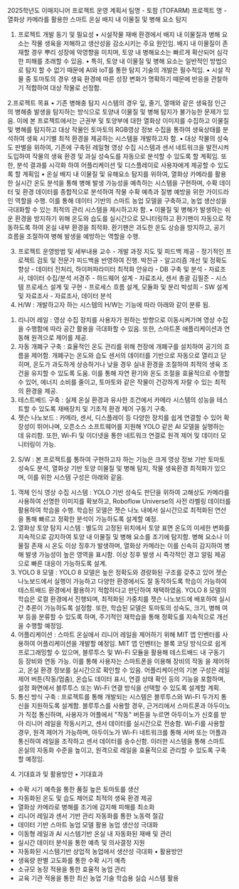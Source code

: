 2025학년도 이매지니어 프로젝트 운영 계획서
팀명 - 토팜 (TOFARM)
프로젝트 명 - 열화상 카메라를 활용한 스마트 온실 배지 내 이물질 및 병해 요소 탐지

1. 프로젝트 개발 동기 및 필요성 
• 시설작물 재배 환경에서 배지 내 이물질과 병해 요소는 작물 생육을 저해하고 생산성을 감소시키는 주요 원인임. 배지 내 이물질이 존재할 경우 뿌리 성장에 악영향을 미치며, 토양 내 병해요소는 빠르게 확산되어 심각한 피해를 초래할 수 있음.
• 특히, 토양 내 이물질 및 병해 요소는 일반적인 방법으로 탐지 할 수 없기 때문에 AI와 IoT를 통한 탐지 기술의 개발은 필수적임.
• 시설 작물 중 토마토의 경우 생육 환경에 따른 성장 변화가 명확하기 때문에 반응을  관찰하기 적합하여 대상 작물로 선정함.

2.프로젝트 목표 
• 기존 병해충 탐지 시스템의 경우 잎, 줄기, 열매와 같은 생육점 인근의 병해충 발생을 탐지하는 방식으로 토양내 이물질 및 병해 탐지가 불가능한 문제가 있음. 이에 본 프로젝트에서는 근권부 및 토양부에 대한 열화상 이미지를 수집하고 이물질 및 병해를 탐지하고 대상 작물인 토마토의 RGB영상 정보 수집을 통하여 생육상태를 분석하여 생육 시기별 최적 환경을 제공하는 시스템을 개발하고자 함.
• 대상 작물의 성숙도 판별을 위하여, 기존에 구축된 레일형 영상 수집 시스템과 센서 네트워크을 발전시켜 도입하여 작물의 생육 환경 및 과실 성숙도를 자동으로 분석할 수 있도록 할 계획임. 또한, 분석 결과를 시각화 하여 어플리케이션 및 디스플레이로 사용자에게 제공할 수 있도록 할 계획임
• 온실 배지 내 이물질 및 유해요소 탐지를 위하여, 열화상 카메라를 활용한 실시간 온도 분석을 통해 병해 발생 가능성을 예측하는 시스템을 구현하며, 수확 데이터 및 환경 데이터를 종합적으로 분석하여 작물 수확 예측과 질병 예방을 위한 가이드라인 역할을 수행. 이를 통해 데이터 기반의 스마트 농업 모델을 구축하고, 농업 생산성을 극대화할 수 있는 최적의 관리 시스템을 제시하고자 함.
• 이물질 및 병해가 발생하는 쉬운 환경을 방지하기 위해 온도와 습도를 실시간으로 모니터링하고 환기팬이 자동으로 작동하도록 하여 온실 내부 환경을 최적화. 환기팬은 과도한 온도 상승을 방지하고, 공기 흐름을 조절하여 병해 발생을 예방하는 역할을 수행.

3. 프로젝트 운영방법 및 세부내용
교수 - 개발 과정 지도 및 피드백 제공 - 정기적인 프로젝트 검토 및 전문가 피드백을 반영하여 진행.
박찬규 - 알고리즘 개선 및 정확도 향상 - 데이터 전처리, 하이퍼파라미터 최적화
안유라 - DB 구축 및 분석 - 자료조사, 데이터 수집/분석
서경주 - 하드웨어 설계 - 자료조사, 센서 총괄
김필준 - 시스템 프로세스 설계 및 구현 - 프로세스 흐름 설계, 모듈화 및 분리
박성희 - SW 설계 및 자료조사 - 자료조사, 데이터 분석
1. H/W : 개발하고자 하는 시스템의 H/W는 기능에 따라 아래와 같이 분류 됨.
1) 리니어 레일 : 영상 수집 장치를 사용자가 원하는 방향으로 이동시켜가며 영상 수집을 수행함에 따라 공간 활용을 극대화할 수 있음. 또한, 스마트폰 애플리케이션과 연동해 원격으로 제어를 제공.
2) 자동 개폐구 구축 : 효율적인 온도 관리를 위해 천장에 개폐구를 설치하여 공기의 흐름을 제어함. 개폐구는 온도와 습도 센서의 데이터를 기반으로 자동으로 열리고 닫히며, 온도가 과도하게 상승하거나 낮을 경우 실내 환경을 조절하여 최적의 생육 조건을 유지할 수 있도록 도움. 이를 통해 자연 환기와 온도 조절을 효율적으로 수행할 수 있어, 에너지 소비를 줄이고, 토마토와 같은 작물이 건강하게 자랄 수 있는 최적의 환경을 제공.
3) 테스트베드 구축 : 실제 온실 환경과 유사한 조건에서 카메라 시스템의 성능을 테스트할 수 있도록 재배장치 및 기초적 환경 제어 구동기 구축. 
4) 젯슨 나노보드 : 카메라, 센서, 디스플레이 등 다양한 장치를 쉽게 연결할 수 있어 확장성이 뛰어나며, 오픈소스 소프트웨어를 지원해 YOLO 같은 AI 모델을 실행하는 데 유리함. 또한, Wi-Fi 및 이더넷을 통한 네트워크 연결로 원격 제어 및 데이터 모니터링이 가능.
2. S/W : 본 프로젝트를 통하여 구현하고자 하는 기능은 크게 영상 정보 기반 토마토 성숙도 분석, 열화상 기반 토양 이물질 및 병해 탐지, 작물 생육환경 최적화가 있으며, 이를 위한 시스템 구성은 아래와 같음.
1) 객체 인식 영상 수집 시스템 : YOLO 기반 성숙도 판단을 위하여 고해상도 카메라를 사용하여 선명한 이미지를 확보하고, Roboflow Universe의 사전 라벨링 데이터를 활용하여 학습을 수행. 학습된 모델은 젯슨 나노 내에서 실시간으로 최적화된 연산을 통해 빠르고 정확한 분석이 가능하도록 설계할 예정.
2) 열화상 토양 탐지 시스템 : 별도의 고정된 위치에서 토양 표면 온도의 미세한 변화를 지속적으로 감지하여 토양 내 이물질 및 병해 요소를 조기에 탐지함. 병해 요소나 이물질 존재 시 온도 이상 징후가 발생하며, 열화상 카메라는 이를 신속히 감지하여 병해 발생 가능성이 높은 영역을 표시함. 이상 징후 발생 시 즉각적인 경고 알림 제공으로 빠른 대응이 가능하도록 설계.
3) YOLO 8 모델 : YOLO 8 모델은 높은 정확도와 경량화된 구조를 갖추고 있어 젯슨 나노보드에서 실행이 가능하고 다양한 환경에서도 잘 동작하도록 학습이 가능하여 테스트배드 환경에서 활용하기 적합하다고 판단하여 채택하였음. YOLO 8 모델의 학습은 로컬 환경에서 진행되며, 최적화된 가중치를 젯슨 나노보드에 배포하여 실시간 추론이 가능하도록 설정함. 또한, 학습된 모델은 토마토의 성숙도, 크기, 병해 여부 등을 분류할 수 있도록 하며, 주기적인 재학습을 통해 정확도를 지속적으로 개선을 수행할 예정임.
4) 어플리케이션 : 스마트 온실에서 리니어 레일을 제어하기 위해 MIT 앱 인벤터를 사용하여 어플리케이션을 개발할 예정임. MIT 앱 인벤터는 블록 코딩 방식으로 쉽게 프로그래밍할 수 있으며, 블루투스 및 Wi-Fi 모듈을 활용해 테스트배드 내 구동기 등 장비와 연동 가능. 이를 통해 사용자는 스마트폰을 이용해 장비의 작동 을 제어하고, 온실 환경 정보를 실시간으로 확인할 수 있음. 어플리케이션의 기본 구성은 레일 제어 버튼(작동/멈춤), 온습도 데이터 표시, 연결 상태 확인 등의 기능을 포함하며, 설정 화면에서 블루투스 또는 Wi-Fi 연결 방식을 선택할 수 있도록 설계할 계획.
5) 통신 방식 구축 : 프로젝트를 통해 개발되는 시스템은 블루투스와 Wi-FI 두가지 통신을 지원하도록 설계함. 블루투스를 사용할 경우, 근거리에서 스마트폰과 아두이노가 직접 통신하며, 사용자가 어플에서 "작동" 버튼을 누르면 아두이노가 신호를 받아 리니어 레일을 작동시키고, 센서 데이터를 실시간으로 전송함. Wi-Fi를 사용할 경우, 원격 제어가 가능하며, 아두이노가 Wi-Fi 네트워크를 통해 서버 또는 어플과 통신하여 레일을 조작하고 센서 데이터를 송수신함. 이러한 시스템을 통해 스마트 온실의 자동화 수준을 높이고, 원격으로 레일을 효율적으로 관리할 수 있도록 구축할 예정임.

4. 기대효과 및 활용방안
•  기대효과
- 수확 시기 예측을 통한 품질 높은 토마토를 생산
- 자동화된 온도 및 습도 제어로 최적의 생육 환경 제공
- 열화상 카메라로 병해를 조기에 감지해 피해를 최소화
- 리니어 레일과 센서 기반 관리 자동화를 통한 노동력 절감
- 데이터 기반 스마트 농업 모델 활용 농업 생산성 극대화
- 이동형 레일과 AI 시스템기반 온실 내 자동화된 재배 및 관리
- 실시간 데이터 분석을 통한 예측 및 의사결정 지원
- 자동화된 시스템기반 상업적 농업에서 생산성 극대화
•  활용방안
- 생육량 판별 고도화를 통한 수확 시기 예측
- 소규모 농장 적용을 통한 효율적 농업 관리
- 교육 기관 적용을 통한 최신 농업 기술 학습용 실습 시스템 활용


